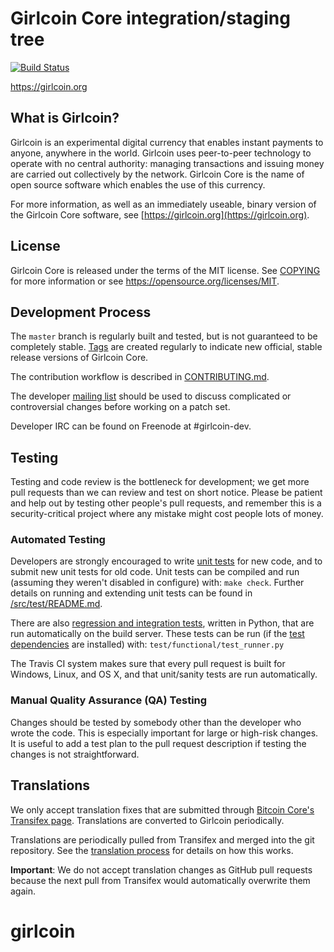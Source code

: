 Girlcoin Core integration/staging tree
=====================================

[![Build Status](https://travis-ci.org/girlcoin-project/girlcoin.svg?branch=master)](https://travis-ci.org/girlcoin-project/girlcoin)

https://girlcoin.org

What is Girlcoin?
----------------

Girlcoin is an experimental digital currency that enables instant payments to
anyone, anywhere in the world. Girlcoin uses peer-to-peer technology to operate
with no central authority: managing transactions and issuing money are carried
out collectively by the network. Girlcoin Core is the name of open source
software which enables the use of this currency.

For more information, as well as an immediately useable, binary version of
the Girlcoin Core software, see [https://girlcoin.org](https://girlcoin.org).

License
-------

Girlcoin Core is released under the terms of the MIT license. See [COPYING](COPYING) for more
information or see https://opensource.org/licenses/MIT.

Development Process
-------------------

The `master` branch is regularly built and tested, but is not guaranteed to be
completely stable. [Tags](https://github.com/girlcoin-project/girlcoin/tags) are created
regularly to indicate new official, stable release versions of Girlcoin Core.

The contribution workflow is described in [CONTRIBUTING.md](CONTRIBUTING.md).

The developer [mailing list](https://groups.google.com/forum/#!forum/girlcoin-dev)
should be used to discuss complicated or controversial changes before working
on a patch set.

Developer IRC can be found on Freenode at #girlcoin-dev.

Testing
-------

Testing and code review is the bottleneck for development; we get more pull
requests than we can review and test on short notice. Please be patient and help out by testing
other people's pull requests, and remember this is a security-critical project where any mistake might cost people
lots of money.

### Automated Testing

Developers are strongly encouraged to write [unit tests](src/test/README.md) for new code, and to
submit new unit tests for old code. Unit tests can be compiled and run
(assuming they weren't disabled in configure) with: `make check`. Further details on running
and extending unit tests can be found in [/src/test/README.md](/src/test/README.md).

There are also [regression and integration tests](/test), written
in Python, that are run automatically on the build server.
These tests can be run (if the [test dependencies](/test) are installed) with: `test/functional/test_runner.py`

The Travis CI system makes sure that every pull request is built for Windows, Linux, and OS X, and that unit/sanity tests are run automatically.

### Manual Quality Assurance (QA) Testing

Changes should be tested by somebody other than the developer who wrote the
code. This is especially important for large or high-risk changes. It is useful
to add a test plan to the pull request description if testing the changes is
not straightforward.

Translations
------------

We only accept translation fixes that are submitted through [Bitcoin Core's Transifex page](https://www.transifex.com/projects/p/bitcoin/).
Translations are converted to Girlcoin periodically.

Translations are periodically pulled from Transifex and merged into the git repository. See the
[translation process](doc/translation_process.md) for details on how this works.

**Important**: We do not accept translation changes as GitHub pull requests because the next
pull from Transifex would automatically overwrite them again.
# girlcoin
